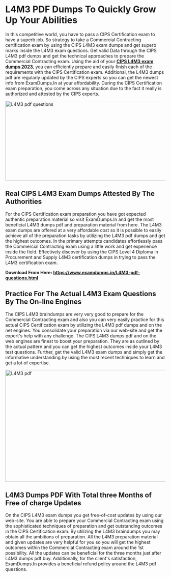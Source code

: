 <h1><strong>L4M3 PDF Dumps To Quickly Grow Up Your Abilities</strong></h1>
<p>In this competitive world, you have to pass a CIPS Certification exam to have a superb job. So strategy to take a Commercial Contracting certification exam by using the CIPS L4M3 exam dumps and get superb marks inside the L4M3 exam questions. Get valid Data through the CIPS L4M3 pdf dumps and get the technical approaches to prepare the Commercial Contracting exam. Using the aid of your <strong><a href="https://www.examdumps.in/L4M3-pdf-questions.html">CIPS L4M3 exam dumps 2023</a></strong>, you can efficiently prepare and easily finish each of the requirements with the CIPS Certification exam. Additional, the L4M3 dumps pdf are regularly updated by the CIPS experts so you can get the newest info from ExamDumps.In at your affordability. During the CIPS Certification exam preparation, you come across any situation due to the fact it really is authorized and attested by the CIPS experts.</p>
<p><img src="https://i.ibb.co/zxJwW90/Copy-of-Online-Classes-Twitter-header-post-Made-with-Poster-My-Wall-1.png" alt="L4M3 pdf questions" width="750" height="250" /></p>
<h2><strong>Real CIPS L4M3 Exam Dumps Attested By The Authorities</strong></h2>
<p>For the CIPS Certification exam preparation you have got expected authentic preparation material so visit ExamDumps.In and get the most beneficial L4M3 dumps pdf and preparation material from here. The L4M3 exam dumps are offered at a very affordable cost so it is possible to easily achieve all of the preparation tasks by utilizing the L4M3 pdf dumps and get the highest outcomes. In the primary attempts candidates effortlessly pass the Commercial Contracting exam using a little work and get experience inside the field. Effectively discover by using the CIPS Level 4 Diploma in Procurement and Supply L4M3 certification dumps in trying to pass the L4M3 certification exam.</p>
<p><strong>Download From Here:&nbsp;<a href="https://www.examdumps.in/L4M3-pdf-questions.html">https://www.examdumps.in/L4M3-pdf-questions.html</a></strong></p>
<h2><strong>Practice For The Actual L4M3 Exam Questions By The On-line Engines</strong></h2>
<p>The CIPS L4M3 braindumps are very very good to prepare for the Commercial Contracting exam and also you can very easily practice for this actual CIPS Certification exam by utilizing the L4M3 pdf dumps and on the net engines. You consolidate your preparation via our web-site and get the expert's help with any challenge. The CIPS L4M3 dumps pdf and on the web engines are finest to boost your preparation. They are as outlined by the actual pattern and you can get the highest outcomes inside your L4M3 test questions. Further, get the valid L4M3 exam dumps and simply get the informative understanding by using the most recent techniques to learn and get a lot of expertise.</p>
<p><a href="https://www.examdumps.in/L4M3-pdf-questions.html"><img src="https://i.ibb.co/QkNtdwY/Copy-of-Zoom-Online-Classes-Facebook-Share-Po-Made-with-Poster-My-Wall-1.jpg" alt="L4M3 pdf" width="670" height="352" /></a></p>
<h2><strong>L4M3 Dumps PDF With Total three Months of Free of charge Updates</strong></h2>
<p>On the CIPS L4M3 exam dumps you get free-of-cost updates by using our web-site. You are able to prepare your Commercial Contracting exam using the sophisticated techniques of preparation and get outstanding outcomes in the CIPS Certification exam. By utilizing the L4M3 braindumps you may obtain all the ambitions of preparation. All the L4M3 preparation material and given updates are very helpful for you so you will get the highest outcomes within the Commercial Contracting exam around the 1st possibility. All the updates can be beneficial for the three months just after L4M3 dumps pdf buy. Additionally, for the client's satisfaction, ExamDumps.In provides a beneficial refund policy around the L4M3 pdf questions.</p>
